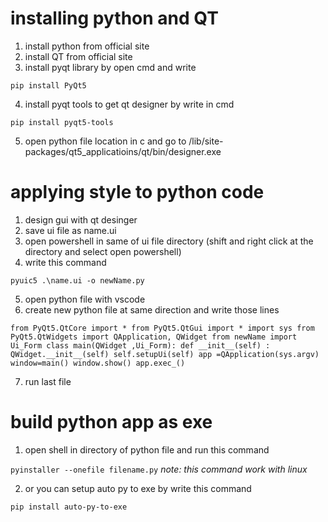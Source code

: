 # installing python and QT
1. install python from official site
2. install QT from official site
3. install pyqt library by open cmd and write

`pip install PyQt5`

4. install pyqt tools to get qt designer by write in cmd

`pip install pyqt5-tools`

5. open python file location in c and go to /lib/site-packages/qt5_applicatioins/qt/bin/designer.exe

# applying style to python code
1. design gui with qt desinger
2. save ui file as name.ui
3. open powershell in same of ui file directory (shift and right click at the directory and select open powershell)
4. write this command

`pyuic5 .\name.ui -o newName.py`

5. open python file with vscode
6. create new python file at same direction and write those lines

`from PyQt5.QtCore import *
from PyQt5.QtGui import *
import sys
from PyQt5.QtWidgets import QApplication, QWidget
from newName import Ui_Form
class main(QWidget ,Ui_Form):
    def __init__(self) :
        QWidget.__init__(self)
        self.setupUi(self)
app =QApplication(sys.argv)
window=main()
window.show()
app.exec_()`

7. run last file


# build python app as exe
1. open shell in directory of python file and run this command

`pyinstaller --onefile filename.py` 
*note: this command work with linux*

2. or you can setup auto py to exe by write this command

`pip install auto-py-to-exe`
